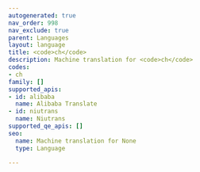 ```yaml
---
autogenerated: true
nav_order: 998
nav_exclude: true
parent: Languages
layout: language
title: <code>ch</code>
description: Machine translation for <code>ch</code>
codes:
- ch
family: []
supported_apis:
- id: alibaba
  name: Alibaba Translate
- id: niutrans
  name: Niutrans
supported_qe_apis: []
seo:
  name: Machine translation for None
  type: Language

---
```



